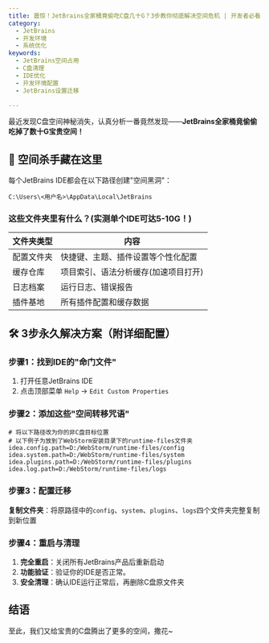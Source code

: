 ```yaml
---
title: 震惊！JetBrains全家桶竟偷吃C盘几十G？3步教你彻底解决空间危机 | 开发者必看
category:
  - JetBrains
  - 开发环境
  - 系统优化
keywords:
  - JetBrains空间占用
  - C盘清理
  - IDE优化
  - 开发环境配置
  - JetBrains设置迁移

---
```


最近发现C盘空间神秘消失，认真分析一番竟然发现——**JetBrains全家桶竟偷偷吃掉了数十G宝贵空间！**


<!-- more -->


## 📂 空间杀手藏在这里

每个JetBrains IDE都会在以下路径创建"空间黑洞"：
```
C:\Users\<用户名>\AppData\Local\JetBrains
```

### 这些文件夹里有什么？(实测单个IDE可达5-10G！)
| 文件夹类型 | 内容 |
|------------|------|
| 配置文件夹 | 快捷键、主题、插件设置等个性化配置 |
| 缓存仓库 | 项目索引、语法分析缓存(加速项目打开) |
| 日志档案 | 运行日志、错误报告 |
| 插件基地 | 所有插件配置和缓存数据 |


## 🛠️ 3步永久解决方案（附详细配置）

### 步骤1：找到IDE的"命门文件"
1. 打开任意JetBrains IDE
2. 点击顶部菜单 `Help` -> `Edit Custom Properties`

### 步骤2：添加这些"空间转移咒语"

```properties
# 将以下路径改为你的非C盘目标位置
# 以下例子为放到了WebStorm安装目录下的runtime-files文件夹
idea.config.path=D:/WebStorm/runtime-files/config
idea.system.path=D:/WebStorm/runtime-files/system 
idea.plugins.path=D:/WebStorm/runtime-files/plugins
idea.log.path=D:/WebStorm/runtime-files/logs
```

### 步骤3：配置迁移

**复制文件夹**：将原路径中的`config`、`system`、`plugins`、`logs`四个文件夹完整复制到新位置

### 步骤4：重启与清理
1. **完全重启**：关闭所有JetBrains产品后重新启动
2. **功能验证**：验证你的IDE是否正常。
3. **安全清理**：确认IDE运行正常后，再删除C盘原文件夹


## 结语

至此，我们又给宝贵的C盘腾出了更多的空间，撒花~